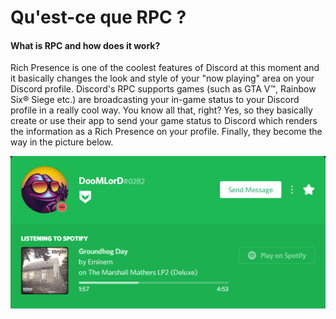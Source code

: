 # Qu'est-ce que RPC ?

#### What is RPC and how does it work?

Rich Presence is one of the coolest features of Discord at this moment and it basically changes the look and style of your "now playing" area on your Discord profile. Discord's RPC supports games \(such as GTA V™, Rainbow Six® Siege etc.\) are broadcasting your in-game status to your Discord profile in a really cool way. You know all that, right? Yes, so they basically create or use their app to send your game status to Discord which renders the information as a Rich Presence on your profile. Finally, they become the way in the picture below.

![Spotify RPC](../.gitbook/assets/spotify_rpc_example.PNG)

